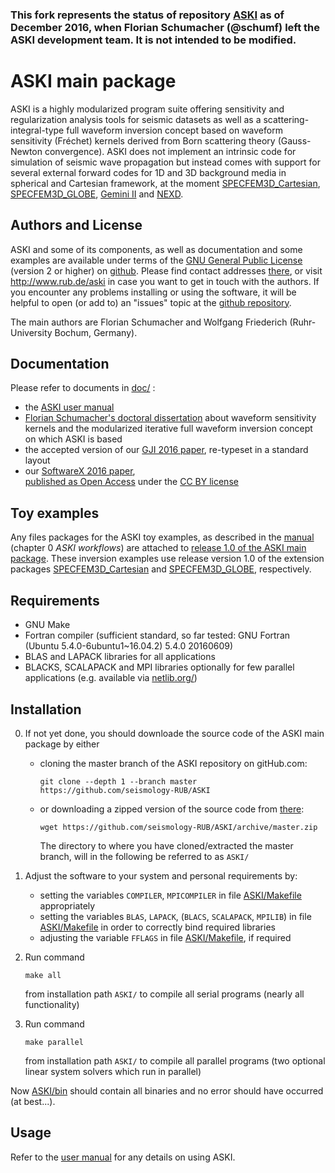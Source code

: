 ### This fork represents the status of repository [ASKI](https://github.com/seismology-RUB/ASKI) as of December 2016, when Florian Schumacher (@schumf) left the ASKI development team. It is not intended to be modified. 

# ASKI main package

ASKI is a highly modularized program suite offering sensitivity and regularization analysis tools 
for seismic datasets as well as a scattering-integral-type full waveform inversion concept based 
on waveform sensitivity (Fréchet) kernels derived from Born scattering theory (Gauss-Newton 
convergence). ASKI does not implement an intrinsic code for simulation of seismic wave propagation 
but instead comes with support for several external forward codes for 1D and 3D background media 
in spherical and Cartesian framework, at the moment 
[SPECFEM3D_Cartesian](https://github.com/seismology-RUB/SPECFEM3D_Cartesian_for_ASKI), 
[SPECFEM3D_GLOBE](https://github.com/seismology-RUB/SPECFEM3D_GLOBE_for_ASKI), 
[Gemini II](https://www.geophysik.rub.de/trac/gemini) and 
[NEXD](http://www.rub.de/nexd). 


## Authors and License

ASKI and some of its components, as well as documentation and some examples
are available under terms of the [GNU General Public License](LICENSE) (version 2 or higher)
on [github](https://github.com/seismology-RUB/ASKI).
Please find contact addresses [there](https://github.com/seismology-RUB), or visit 
http://www.rub.de/aski in case you want to get in touch with the authors. If you 
encounter any problems installing or using the software, it will be helpful to 
open (or add to) an "issues" topic at the [github repository](https://github.com/seismology-RUB/ASKI).

The main authors are Florian Schumacher and Wolfgang Friederich (Ruhr-University Bochum, Germany).


## Documentation

Please refer to documents in [doc/](doc/) :

* the [ASKI user manual](doc/ASKI_manual.pdf)
* [Florian Schumacher's doctoral dissertation](doc/dissertation_florian_schumacher.pdf) 
  about waveform sensitivity kernels and the modularized iterative full waveform inversion 
  concept on which ASKI is based
* the accepted version of our [GJI 2016 paper](doc/ASKI_paper_gji_2016.pdf), re-typeset in 
  a standard layout
* our [SoftwareX 2016 paper](doc/ASKI_paper_softx_2016.pdf),  
  [published as Open Access](http://dx.doi.org/10.1016/j.softx.2016.10.005) under the
  [CC BY license](http://creativecommons.org/licenses/by/4.0/)


## Toy examples

Any files packages for the ASKI toy examples, as described in the [manual](doc/ASKI_manual.pdf) (chapter 0 *ASKI workflows*) are attached to [release 1.0 of the ASKI main package](https://github.com/seismology-RUB/ASKI/releases/tag/v1.0). These inversion examples use release version 1.0 of the extension packages [SPECFEM3D_Cartesian](https://github.com/seismology-RUB/SPECFEM3D_Cartesian_for_ASKI/releases/tag/v1.0) and [SPECFEM3D_GLOBE](https://github.com/seismology-RUB/SPECFEM3D_GLOBE_for_ASKI/releases/tag/v1.0), respectively.


## Requirements

* GNU Make
* Fortran compiler (sufficient standard, so far tested: GNU Fortran 
  (Ubuntu 5.4.0-6ubuntu1~16.04.2) 5.4.0 20160609)
* BLAS and LAPACK  libraries for all applications
* BLACKS, SCALAPACK and MPI libraries optionally for few parallel applications 
  (e.g. available via [netlib.org/](http://www.netlib.org/))


## Installation

0. If not yet done, you should downloade the source code of the ASKI main package by either
   * cloning the master branch of the ASKI repository on gitHub.com:
     ```
     git clone --depth 1 --branch master https://github.com/seismology-RUB/ASKI
     ```
     
   * or downloading a zipped version of the source code from [there](https://github.com/seismology-RUB/ASKI/archive/master.zip):
     ```
     wget https://github.com/seismology-RUB/ASKI/archive/master.zip
     ```
     
     The directory to where you have cloned/extracted the master branch, will in the following be referred to as `ASKI/`
1. Adjust the software to your system and personal requirements by:
   * setting the variables `COMPILER`, `MPICOMPILER` in file [ASKI/Makefile](Makefile) appropriately
   * setting the variables `BLAS`, `LAPACK`, (`BLACS`, `SCALAPACK`, `MPILIB`) in file [ASKI/Makefile](Makefile) in 
     order to correctly bind required libraries
   * adjusting the variable `FFLAGS` in file [ASKI/Makefile](Makefile), if required

2. Run command
   ```
   make all
   ```
   from installation path `ASKI/` to compile all serial programs (nearly all functionality)

3. Run command
   ```
   make parallel
   ```
   from installation path `ASKI/` to compile all parallel programs (two optional linear system solvers which run in parallel)

Now [ASKI/bin](bin/) should contain all binaries and no error should have occurred (at best...).


## Usage

Refer to the [user manual](doc/ASKI_manual.pdf) for any details on using ASKI.
